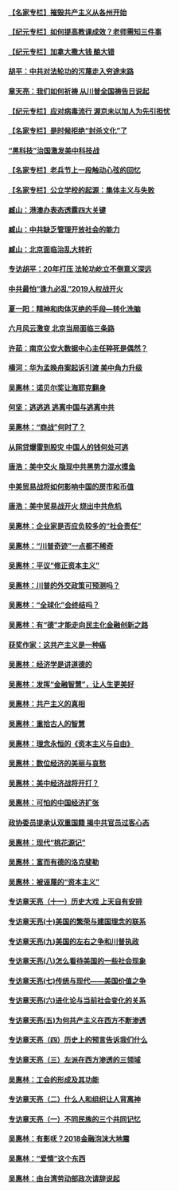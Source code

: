 #### [【名家专栏】摧毁共产主义从各州开始](../pages/nsc423/n13076376.md?t=01130503) 
#### [【纪元专栏】如何提高教课成效？老师需知三件事](../pages/nsc423/n12417848.md?t=01130503) 
#### [【纪元专栏】加拿大撒大钱 酿大错](../pages/nsc423/n12406564.md?t=01130503) 
#### [胡平：中共对法轮功的污蔑走入穷途末路](../pages/nsc423/n12266737.md?t=01130503) 
#### [章天亮：我们如何祈祷 从川普全国祷告日说起](../pages/nsc423/n11944627.md?t=01130503) 
#### [【纪元专栏】应对病毒流行 渥京未以加人为先引担忧](../pages/nsc423/n11875714.md?t=01130503) 
#### [【名家专栏】是时候拒绝“封杀文化”了](../pages/nsc423/n11814093.md?t=01130503) 
#### [“黑科技”治国激发美中科技战](../pages/nsc423/n11638056.md?t=01130503) 
#### [【名家专栏】老兵节上一段触动心弦的回忆](../pages/nsc423/n11646016.md?t=01130503) 
#### [【名家专栏】公立学校的起源：集体主义与失败](../pages/nsc423/n11601833.md?t=01130503) 
#### [臧山：港澳办表态透露四大关键](../pages/nsc423/n11421628.md?t=01130503) 
#### [臧山：中共缺乏管理开放社会的能力](../pages/nsc423/n11407457.md?t=01130503) 
#### [臧山：北京面临治乱大转折](../pages/nsc423/n11406895.md?t=01130503) 
#### [专访胡平：20年打压 法轮功屹立不倒意义深远](../pages/nsc423/n11398800.md?t=01130503) 
#### [中共最怕“逢九必乱”2019人权战开火](../pages/nsc423/n11385248.md?t=01130503) 
#### [夏一阳：精神和肉体灭绝的手段—转化洗脑](../pages/nsc423/n11368250.md?t=01130503) 
#### [六月风云激变 北京当局面临三条路](../pages/nsc423/n11313668.md?t=01130503) 
#### [许茹：南京公安大数据中心主任猝死是偶然？](../pages/nsc423/n11064744.md?t=01130503) 
#### [横河：华为孟晚舟案起诉引渡 美中角力升级](../pages/nsc423/n11027230.md?t=01130503) 
#### [吴惠林：诺贝尔奖让海耶克翻身](../pages/nsc423/n10890049.md?t=01130503) 
#### [何坚：逃逃逃 逃离中国与逃离中共](../pages/nsc423/n10592891.md?t=01130503) 
#### [吴惠林：“商战”何时了？](../pages/nsc423/n10573558.md?t=01130503) 
#### [从网贷爆雷到股灾 中国人的钱何处可逃](../pages/nsc423/n10572800.md?t=01130503) 
#### [唐浩：美中交火 隐现中共黑势力混水摸鱼](../pages/nsc423/n10544040.md?t=01130503) 
#### [中美贸易战将如何影响中国的房市和币值](../pages/nsc423/n10543697.md?t=01130503) 
#### [唐浩：美中贸易战开火 烧出中共危机](../pages/nsc423/n10540126.md?t=01130503) 
#### [吴惠林：企业家是否应负较多的“社会责任”](../pages/nsc423/n10535022.md?t=01130503) 
#### [吴惠林：“川普奇迹”一点都不稀奇](../pages/nsc423/n10512808.md?t=01130503) 
#### [吴惠林：平议“修正资本主义”](../pages/nsc423/n10495724.md?t=01130503) 
#### [吴惠林：川普的外交政策可预测吗？](../pages/nsc423/n10462387.md?t=01130503) 
#### [吴惠林：“全球化”会终结吗？](../pages/nsc423/n10452838.md?t=01130503) 
#### [吴惠林：有“德”才能走向民主化金融创新之路](../pages/nsc423/n10432292.md?t=01130503) 
#### [获奖作家：这共产主义是一种癌](../pages/nsc423/n10431541.md?t=01130503) 
#### [吴惠林：经济学是讲道德的](../pages/nsc423/n10398014.md?t=01130503) 
#### [吴惠林：发挥“金融智慧”，让人生更美好](../pages/nsc423/n10375019.md?t=01130503) 
#### [吴惠林：共产主义的真相](../pages/nsc423/n10351394.md?t=01130503) 
#### [吴惠林：重拾古人的智慧](../pages/nsc423/n10337691.md?t=01130503) 
#### [吴惠林：理念永恒的《资本主义与自由》](../pages/nsc423/n10316274.md?t=01130503) 
#### [吴惠林：数位经济的美丽与哀愁](../pages/nsc423/n10292946.md?t=01130503) 
#### [吴惠林：美中经济战将开打？](../pages/nsc423/n10258825.md?t=01130503) 
#### [吴惠林：可怕的中国经济扩张](../pages/nsc423/n10219147.md?t=01130503) 
#### [政协委员提承认双重国籍 揭中共官员过客心态](../pages/nsc423/n10208809.md?t=01130503) 
#### [吴惠林：现代“桃花源记”](../pages/nsc423/n10185234.md?t=01130503) 
#### [吴惠林：富而有德的洛克斐勒](../pages/nsc423/n10142264.md?t=01130503) 
#### [吴惠林：被诬蔑的“资本主义”](../pages/nsc423/n10124816.md?t=01130503) 
#### [专访章天亮（十一）历史大戏 上天自有安排](../pages/nsc423/n10094905.md?t=01130503) 
#### [专访章天亮(十)美国的繁荣与建国理念的联系](../pages/nsc423/n10094899.md?t=01130503) 
#### [专访章天亮(九)美国的左右之争和川普执政](../pages/nsc423/n10094889.md?t=01130503) 
#### [专访章天亮(八)怎么看待美国的一些社会现象](../pages/nsc423/n10094857.md?t=01130503) 
#### [专访章天亮(七)传统与现代——美国价值之争](../pages/nsc423/n10093140.md?t=01130503) 
#### [专访章天亮(六)进化论与当前社会变化的关系](../pages/nsc423/n10092036.md?t=01130503) 
#### [专访章天亮(五)为何共产主义在西方不断渗透](../pages/nsc423/n10083620.md?t=01130503) 
#### [专访章天亮（四）历史上的预言告诉我们什么](../pages/nsc423/n10083606.md?t=01130503) 
#### [专访章天亮（三）左派在西方渗透的三领域](../pages/nsc423/n10081115.md?t=01130503) 
#### [吴惠林：工会的形成及其功能](../pages/nsc423/n10080633.md?t=01130503) 
#### [专访章天亮（二）什么人和组织让人背离神](../pages/nsc423/n10076637.md?t=01130503) 
#### [专访章天亮（一）不同民族的三个共同记忆](../pages/nsc423/n10074188.md?t=01130503) 
#### [吴惠林：有影呒？2018金融泡沫大地震](../pages/nsc423/n10040534.md?t=01130503) 
#### [吴惠林：“爱情”这个东西](../pages/nsc423/n10019423.md?t=01130503) 
#### [吴惠林：由台湾劳动部政次请辞说起](../pages/nsc423/n9979679.md?t=01130503) 
